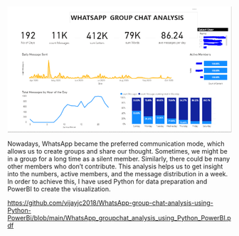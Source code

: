 
<img src="https://github.com/vijayjc2018/WhatsApp-group-chat-analysis-using-Python-PowerBi/blob/main/Screenshot/Screenshot.PNG" />

Nowadays, WhatsApp became the preferred communication mode, which allows us to create groups and share our thought. Sometimes, we might be in a group for a long time as a silent member. Similarly, there could be many other members who don’t contribute. This analysis helps us to get insight into the numbers, active members, and the message distribution in a week. In order to achieve this, I have used Python for data preparation and PowerBI to create the visualization.

https://github.com/vijayjc2018/WhatsApp-group-chat-analysis-using-Python-PowerBi/blob/main/WhatsApp_groupchat_analysis_using_Python_PowerBI.pdf
